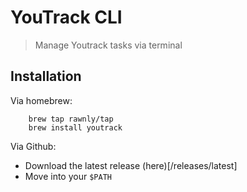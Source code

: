 # YouTrack CLI
> Manage Youtrack tasks via terminal

## Installation

Via homebrew:
```shell
    brew tap rawnly/tap
    brew install youtrack
```

Via Github:
- Download the latest release (here)[/releases/latest]
- Move into your `$PATH`